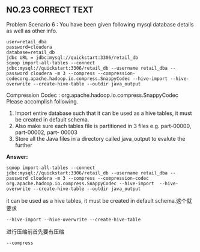 ## NO.23 CORRECT TEXT

Problem Scenario 6 : You have been given following mysql database details as well as other info.

```
user=retail_dba 
password=cloudera 
database=retail_db
jdbc URL = jdbc:mysql://quickstart:3306/retail_db
sqoop import-all-tables --connect jdbc:mysql://quickstart:3306/retail_db --username retail_dba --password cloudera -m 3 --compress --compression-codecorg.apache.hadoop.io.compress.SnappyCodec --hive-import --hive-overwrite --create-hive-table --outdir java_output 
```

Compression Codec : org.apache.hadoop.io.compress.SnappyCodec Please accomplish following.

1. Import entire database such that it can be used as a hive tables, it must be created in default schema.
2. Also make sure each tables file is partitioned in 3 files e.g. part-00000, part-00002, part-
   00003
3. Store all the Java files in a directory called java_output to evalute the further

**Answer:**

```
sqoop import-all-tables --connect jdbc:mysql://quickstart:3306/retail_db --username retail_dba --password cloudera -m 3 --compress --compression-codec org.apache.hadoop.io.compress.SnappyCodec --hive-import  --hive-overwrite --create-hive-table --outdir java_output
```

it can be used as a hive tables, it must be created in default schema.这个就要求

```
--hive-import --hive-overwrite --create-hive-table
```

进行压缩前首先要有压缩

```
--compress
```


